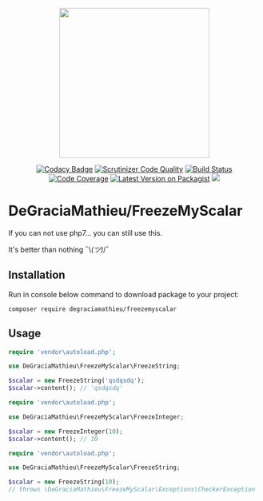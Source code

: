 <p align="center">
<img src="https://nsa40.casimages.com/img/2019/02/05//190205101808386466.png" width="300">
</p>
<p align="center">
<a href="https://www.codacy.com/app/DeGraciaMathieu/FreezeMyScalar?utm_source=github.com&amp;utm_medium=referral&amp;utm_content=DeGraciaMathieu/FreezeMyScalar&amp;utm_campaign=Badge_Grade"><img src="https://api.codacy.com/project/badge/Grade/d662a4fa526a4a709d3ad1991cba2533" alt="Codacy Badge"></a>
<a href="https://scrutinizer-ci.com/g/degraciamathieu/riddler/?branch=master"><img src="https://scrutinizer-ci.com/g/DeGraciaMathieu/Riddler/badges/quality-score.png?b=master" alt="Scrutinizer Code Quality"></a>
<a href="https://travis-ci.org/DeGraciaMathieu/Riddler"><img src="https://travis-ci.org/DeGraciaMathieu/Riddler.svg?branch=master" alt="Build Status"></a>
<a href="https://scrutinizer-ci.com/g/DeGraciaMathieu/Riddler/?branch=master"><img src="https://scrutinizer-ci.com/g/DeGraciaMathieu/Riddler/badges/coverage.png?b=master" alt="Code Coverage"></a>
<a href="https://packagist.org/packages/degraciamathieu/riddler"><img src="https://img.shields.io/packagist/v/degraciamathieu/riddler.svg?style=flat-square" alt="Latest Version on Packagist"></a>
<a href='https://packagist.org/packages/degraciamathieu/riddler'><img src='https://img.shields.io/packagist/dt/degraciamathieu/riddler.svg?style=flat-square' /></a>
</p>


# DeGraciaMathieu/FreezeMyScalar

If you can not use php7... you can still use this.

It's better than nothing ¯\\_(ツ)_/¯
 
## Installation
 
Run in console below command to download package to your project:

```
composer require degraciamathieu/freezemyscalar

```
## Usage

```php
require 'vendor\autoload.php';

use DeGraciaMathieu\FreezeMyScalar\FreezeString;

$scalar = new FreezeString('qsdqsdq');
$scalar->content(); // 'qsdqsdq'
```

```php
require 'vendor\autoload.php';

use DeGraciaMathieu\FreezeMyScalar\FreezeInteger;

$scalar = new FreezeInteger(10);
$scalar->content(); // 10
```

```php
require 'vendor\autoload.php';

use DeGraciaMathieu\FreezeMyScalar\FreezeString;

$scalar = new FreezeString(10); 
// throws \DeGraciaMathieu\FreezeMyScalar\Exceptions\CheckerException
```
